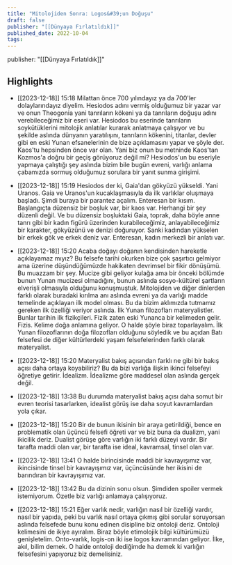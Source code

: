```yaml
---
title: "Mitolojiden Sonra: Logos&#39;un Doğuşu"
draft: false
publisher: "[[Dünyaya Fırlatıldık]]"
published_date: 2022-10-04
tags:
---
```

publisher: "[[Dünyaya Fırlatıldık]]"


## Highlights
* [[2023-12-18]] 15:18  Milattan önce 700 yılındayız ya da 700'ler dolaylarındayız diyelim. Hesiodos adını vermiş olduğumuz bir yazar var ve onun Theogonia yani tanrıların kökeni ya da tanrıların doğuşu adını verebileceğimiz bir eseri var. Hesiodos bu eserinde tanrıların soykütüklerini mitolojik anlatılar kurarak anlatmaya çalışıyor ve bu şekilde aslında dünyanın yaratılışını, tanrıların kökenini, titanlar, devler gibi en eski Yunan efsanelerinin de bize açıklamasını yapar ve şöyle der. Kaos'tu hepsinden önce var olan. Yani biz onun bu metninde Kaos'tan Kozmos'a doğru bir geçiş görüyoruz değil mi? Hesiodos'un bu eseriyle yapmaya çalıştığı şey aslında bizim bile bugün evreni, varlığı anlama çabamızda sormuş olduğumuz sorulara bir yanıt sunma girişimi.

* [[2023-12-18]] 15:19  Hesiodos der ki, Gaia'dan gökyüzü yükseldi. Yani Uranos. Gaia ve Uranos'un kucaklaşmasıyla da ilk varlıklar oluşmaya başladı. Şimdi buraya bir parantez açalım. Enteresan bir kısım. Başlangıçta düzensiz bir boşluk var, bir kaos var. Herhangi bir şey düzenli değil. Ve bu düzensiz boşluktaki Gaia, toprak, daha böyle anne tanrı gibi bir kadın figürü üzerinden kurabileceğimiz, anlayabileceğimiz bir karakter, gökyüzünü ve denizi doğuruyor. Sanki kadından yükselen bir erkek gök ve erkek deniz var. Enteresan, kadın merkezli bir anlatı var.

* [[2023-12-18]] 15:20  Acaba doğayı doğanın kendisinden hareketle açıklayamaz mıyız? Bu felsefe tarihi okurken bize çok şaşırtıcı gelmiyor ama üzerine düşündüğümüzde hakikaten devrimsel bir fikir dönüşümü. Bu muazzam bir şey. Mucize gibi geliyor kulağa ama bir önceki bölümde bunun Yunan mucizesi olmadığını, bunun aslında sosyo-kültürel şartların elverişli olmasıyla olduğunu konuşmuştuk. Mitolojiden ve diğer dinlerden farklı olarak buradaki kırılma anı aslında evreni ya da varlığı madde temelinde açıklayan ilk model olması. Bu da bizim aklımızda tutmamız gereken ilk özelliği veriyor aslında. İlk Yunan filozofları materyalistler. Bunlar tarihin ilk fizikçileri. Fizik zaten eski Yunanca bir kelimeden gelir. Fizis. Kelime doğa anlamına geliyor. O halde şöyle biraz toparlayalım. İlk Yunan filozoflarının doğa filozofları olduğunu söyledik ve bu açıdan Batı felsefesi de diğer kültürlerdeki yaşam felsefelerinden farklı olarak materyalist.

* [[2023-12-18]] 15:20  Materyalist bakış açısından farklı ne gibi bir bakış açısı daha ortaya koyabiliriz? Bu da bizi varlığa ilişkin ikinci felsefeyi öğretiye getirir. İdealizm. İdealizme göre maddesel olan aslında gerçek değil.

* [[2023-12-18]] 13:38  Bu durumda materyalist bakış açısı daha somut bir evren teorisi tasarlarken, idealist görüş ise daha soyut kavramlardan yola çıkar.

* [[2023-12-18]] 15:20  Bir de bunun ikisinin bir araya getirildiği, bence en problematik olan üçüncü felsefi öğreti var ve biz buna da dualizm, yani ikicilik deriz. Dualist görüşe göre varlığın iki farklı düzeyi vardır. Bir tarafta maddi olan var, bir tarafta ise ideal, kavramsal, tinsel olan var.

* [[2023-12-18]] 13:41  O halde birincisinde maddi bir kavrayışımız var, ikincisinde tinsel bir kavrayışımız var, üçüncüsünde her ikisini de barındıran bir kavrayışımız var.

* [[2023-12-18]] 13:42  Bu da dizinin sonu olsun. Şimdiden spoiler vermek istemiyorum. Özetle biz varlığı anlamaya çalışıyoruz.

* [[2023-12-18]] 15:21  Eğer varlık nedir, varlığın nasıl bir özelliği vardır, nasıl bir yapıda, peki bu varlık nasıl ortaya çıkmış gibi sorular soruyorsan aslında felsefede bunu konu edinen disipline biz ontoloji deriz. Ontoloji kelimesini de ikiye ayıralım. Biraz böyle etimolojik bilgi kültürümüzü genişletelim. Onto-varlık, logis-on iki ise logos kavramından geliyor. İlke, akıl, bilim demek. O halde ontoloji dediğimde ha demek ki varlığın felsefesini yapıyoruz biz demelisiniz.

